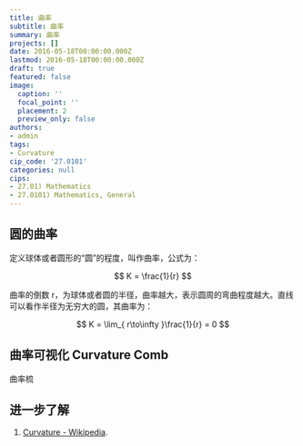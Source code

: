 ```yaml
---
title: 曲率
subtitle: 曲率
summary: 曲率
projects: []
date: 2016-05-18T00:00:00.000Z
lastmod: 2016-05-18T00:00:00.000Z
draft: true
featured: false
image:
  caption: ''
  focal_point: ''
  placement: 2
  preview_only: false
authors:
- admin
tags:
- Curvature
cip_code: '27.0101'
categories: null
cips:
- 27.01) Mathematics
- 27.0101) Mathematics, General
---
```


## 圆的曲率

定义球体或者圆形的“圆”的程度，叫作曲率，公式为：

$$ K = \frac{1}{r} $$

曲率的倒数 r，为球体或者圆的半径，曲率越大，表示圆周的弯曲程度越大。直线可以看作半径为无穷大的圆，其曲率为：

$$ K = \lim_{ r\to\infty }\frac{1}{r} = 0 $$


## 曲率可视化 Curvature Comb

曲率梳


## 进一步了解

1. [Curvature - Wikipedia](https://en.wikipedia.org/wiki/Curvature).